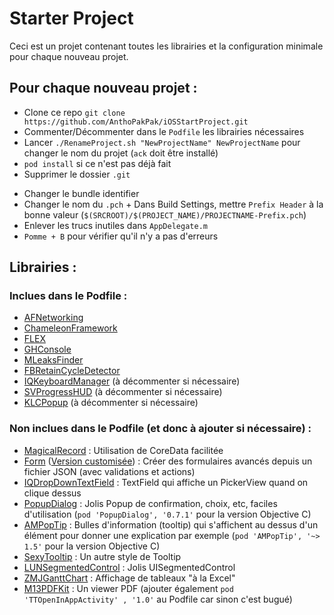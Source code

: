 # Starter Project

Ceci est un projet contenant toutes les librairies et la configuration minimale pour chaque nouveau projet.

## Pour chaque nouveau projet :

- Clone ce repo `git clone https://github.com/AnthoPakPak/iOSStartProject.git`
- Commenter/Décommenter dans le `Podfile` les librairies nécessaires
- Lancer `./RenameProject.sh "NewProjectName" NewProjectName` pour changer le nom du projet (`ack` doit être installé)
- `pod install` si ce n'est pas déjà fait
- Supprimer le dossier `.git`
<!-- - Changer la target dans le `Podfile` -->
- Changer le bundle identifier
- Changer le nom du `.pch` + Dans Build Settings, mettre `Prefix Header` à la bonne valeur (`$(SRCROOT)/$(PROJECT_NAME)/PROJECTNAME-Prefix.pch`)
- Enlever les trucs inutiles dans `AppDelegate.m`
- `Pomme + B` pour vérifier qu'il n'y a pas d'erreurs


## Librairies :

### Inclues dans le Podfile : 

- [AFNetworking](https://github.com/AFNetworking/AFNetworking)
- [ChameleonFramework](https://github.com/viccalexander/Chameleon)
- [FLEX](https://github.com/Flipboard/FLEX)
- [GHConsole](https://github.com/Liaoworking/GHConsole)
- [MLeaksFinder](https://github.com/Tencent/MLeaksFinder)
- [FBRetainCycleDetector](https://github.com/facebook/FBRetainCycleDetector)
- [IQKeyboardManager](https://github.com/hackiftekhar/IQKeyboardManager) (à décommenter si nécessaire)
- [SVProgressHUD](https://github.com/SVProgressHUD/SVProgressHUD) (à décommenter si nécessaire)
- [KLCPopup](https://github.com/jmascia/KLCPopup) (à décommenter si nécessaire)


### Non inclues dans le Podfile (et donc à ajouter si nécessaire) :

- [MagicalRecord](https://github.com/magicalpanda/MagicalRecord) : Utilisation de CoreData facilitée 
- [Form](https://github.com/hyperoslo/Form) ([Version customisée](https://github.com/AnthoPakPak/FormCustom)) : Créer des formulaires avancés depuis un fichier JSON (avec validations et actions)
- [IQDropDownTextField](https://github.com/hackiftekhar/IQDropDownTextField) : TextField qui affiche un PickerView quand on clique dessus
- [PopupDialog](https://github.com/Orderella/PopupDialog) : Jolis Popup de confirmation, choix, etc, faciles d'utilisation (`pod 'PopupDialog', '0.7.1'` pour la version Objective C)
- [AMPopTip](https://github.com/andreamazz/AMPopTip) : Bulles d'information (tooltip) qui s'affichent au dessus d'un élément pour donner une explication par exemple (`pod 'AMPopTip', '~> 1.5'` pour la version Objective C)
- [SexyTooltip](https://github.com/calm/SexyTooltip) : Un autre style de Tooltip
- [LUNSegmentedControl](https://github.com/Stormotion-Mobile/LUNSegmentedControl) : Jolis UISegmentedControl
- [ZMJGanttChart](https://github.com/keshiim/ZMJGanttChart) : Affichage de tableaux "à la Excel"
- [M13PDFKit](https://github.com/Marxon13/M13PDFKit) : Un viewer PDF (ajouter également `pod 'TTOpenInAppActivity' , '1.0'` au Podfile car sinon c'est bugué)
